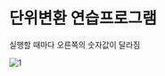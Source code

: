 # 단위변환 연습프로그램

실행할 때마다 오른쪽의 숫자값이 달라짐

![1](https://user-images.githubusercontent.com/56223639/130694633-4ab50109-81c0-4745-a9fb-ea4e1dc41a0b.JPG)